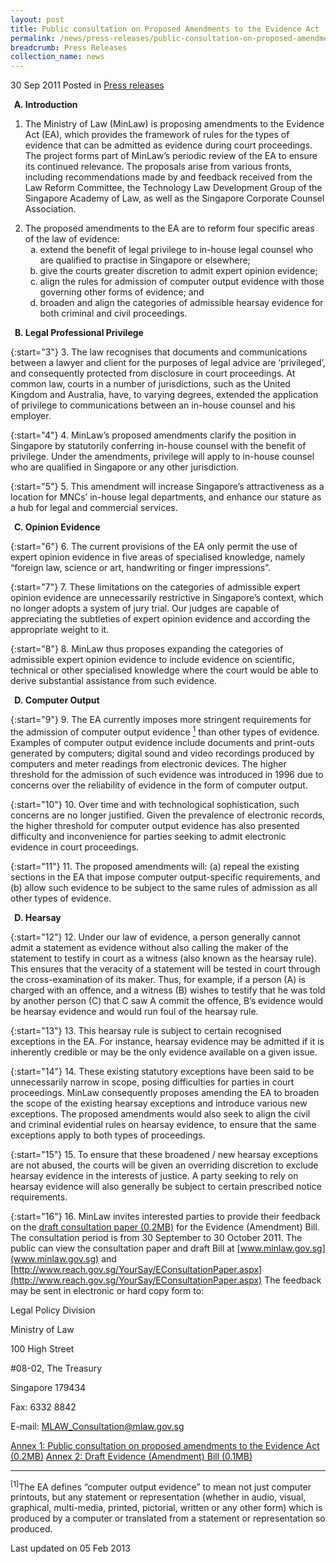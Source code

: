```yaml
---
layout: post
title: Public consultation on Proposed Amendments to the Evidence Act
permalink: /news/press-releases/public-consultation-on-proposed-amendments-to-the-evidence-act
breadcrumb: Press Releases
collection_name: news
---
```


30 Sep 2011 Posted in [Press releases](/news/press-releases)

<ol style="list-style-type: upper-alpha; font-weight: bold;">
<li>Introduction</li>
</ol>


1. The Ministry of Law (MinLaw) is proposing amendments to the Evidence Act (EA), which provides the framework of rules for the types of evidence that can be admitted as evidence during court proceedings. The project forms part of MinLaw’s periodic review of the EA to ensure its continued relevance. The proposals arise from various fronts, including recommendations made by and feedback received from the Law Reform Committee, the Technology Law Development Group of the Singapore Academy of Law, as well as the Singapore Corporate Counsel Association.


<ol start="2">
<li>The proposed amendments to the EA are to reform four specific areas of the law of evidence:
<ol style="list-style-type: lower-alpha">

<li>extend the benefit of legal privilege to in-house legal counsel who are qualified to practise in Singapore or elsewhere;</li>

<li>give the courts greater discretion to admit expert opinion evidence;</li>

<li>align the rules for admission of computer output evidence with those governing other forms of evidence; and</li>

<li>broaden and align the categories of admissible hearsay evidence for both criminal and civil proceedings.</li>

</ol>



</li>
</ol>


<ol start="2" style="list-style-type: upper-alpha; font-weight: bold;">
<li>Legal Professional Privilege</li>
</ol>


{:start="3"}
3. The law recognises that documents and communications between a lawyer and client for the purposes of legal advice are ‘privileged’, and consequently protected from disclosure in court proceedings. At common law, courts in a number of jurisdictions, such as the United Kingdom and Australia, have, to varying degrees, extended the application of privilege to communications between an in-house counsel and his employer.

{:start="4"}
4. MinLaw’s proposed amendments clarify the position in Singapore by statutorily conferring in-house counsel with the benefit of privilege. Under the amendments, privilege will apply to in-house counsel who are qualified in Singapore or any other jurisdiction. 

{:start="5"}
5. This amendment will increase Singapore’s attractiveness as a location for MNCs’ in-house legal departments, and enhance our stature as a hub for legal and commercial services.




<ol start="3" style="list-style-type: upper-alpha; font-weight: bold;">
<li> Opinion Evidence</li>
</ol>

{:start="6"}
6. The current provisions of the EA only permit the use of expert opinion evidence in five areas of specialised knowledge, namely “foreign law, science or art, handwriting or finger impressions”.

{:start="7"}
7. These limitations on the categories of admissible expert opinion evidence are unnecessarily restrictive in Singapore’s context, which no longer adopts a system of jury trial. Our judges are capable of appreciating the subtleties of expert opinion evidence and according the appropriate weight to it.

{:start="8"}
8. MinLaw thus proposes expanding the categories of admissible expert opinion evidence to include evidence on scientific, technical or other specialised knowledge where the court would be able to derive substantial assistance from such evidence.


<ol start="4" style="list-style-type: upper-alpha; font-weight: bold;">
<li>Computer Output</li>
</ol>


{:start="9"}
9. The EA currently imposes more stringent requirements for the admission of computer output evidence <a href="#fn"><sup>1</sup></a> than other types of evidence. Examples of computer output evidence include documents and print-outs generated by computers; digital sound and video recordings produced by computers and meter readings from electronic devices. The higher threshold for the admission of such evidence was introduced in 1996 due to concerns over the reliability of evidence in the form of computer output.

{:start="10"}
10. Over time and with technological sophistication, such concerns are no longer justified. Given the prevalence of electronic records, the higher threshold for computer output evidence has also presented difficulty and inconvenience for parties seeking to admit electronic evidence in court proceedings.

{:start="11"}
11. The proposed amendments will: (a) repeal the existing sections in the EA that impose computer output-specific requirements, and (b) allow such evidence to be subject to the same rules of admission as all other types of evidence.




<ol start="4" style="list-style-type: upper-alpha; font-weight: bold;">
<li>Hearsay</li>
</ol>

{:start="12"}
12. Under our law of evidence, a person generally cannot admit a statement as evidence without also calling the maker of the statement to testify in court as a witness (also known as the hearsay rule). This ensures that the veracity of a statement will be tested in court through the cross-examination of its maker. Thus, for example, if a person (A) is charged with an offence, and a witness (B) wishes to testify that he was told by another person (C) that C saw A commit the offence, B’s evidence would be hearsay evidence and would run foul of the hearsay rule.

{:start="13"}
13. This hearsay rule is subject to certain recognised exceptions in the EA. For instance, hearsay evidence may be admitted if it is inherently credible or may be the only evidence available on a given issue.

{:start="14"}
14. These existing statutory exceptions have been said to be unnecessarily narrow in scope, posing difficulties for parties in court proceedings. MinLaw consequently proposes amending the EA to broaden the scope of the existing hearsay exceptions and introduce various new exceptions. The proposed amendments would also seek to align the civil and criminal evidential rules on hearsay evidence, to ensure that the same exceptions apply to both types of proceedings.

{:start="15"}
15. To ensure that these broadened / new hearsay exceptions are not abused, the courts will be given an overriding discretion to exclude hearsay evidence in the interests of justice. A party seeking to rely on hearsay evidence will also generally be subject to certain prescribed notice requirements.


{:start="16"}
16. MinLaw invites interested parties to provide their feedback on the [draft consultation paper (0.2MB)](/files/news/press-releases/2011/09/linkclickbd8a.pdf) for the Evidence (Amendment) Bill. The consultation period is from 30 September to 30 October 2011. The public can view the consultation paper and draft Bill at [www.minlaw.gov.sg](www.minlaw.gov.sg) and [http://www.reach.gov.sg/YourSay/EConsultationPaper.aspx](http://www.reach.gov.sg/YourSay/EConsultationPaper.aspx) The feedback may be sent in electronic or hard copy form to:

<p class="address-centered">Legal Policy Division</p>
<p class="address-centered">Ministry of Law</p>
<p class="address-centered">100 High Street</p>
<p class="address-centered">#08-02, The Treasury</p>
<p class="address-centered">Singapore 179434</p>
<p class="address-centered">Fax: 6332 8842</p>
<p class="address-centered">E-mail: <a href="mailto:MLAW_Consultation@mlaw.gov.sg">MLAW_Consultation@mlaw.gov.sg</a></p>


[Annex 1: Public consultation on proposed amendments to the Evidence Act (0.2MB)](/files/news/press-releases/2011/09/linkclickbd8a.pdf)
[Annex 2: Draft Evidence (Amendment) Bill (0.1MB)](/files/news/press-releases/2011/09/linkclick5231.pdf)

---
<p id="fn"><sup>[1]</sup>The EA defines “computer output evidence” to mean not just computer printouts, but any statement or representation (whether in audio, visual, graphical, multi-media, printed, pictorial, written or any other form) which is produced by a computer or translated from a statement or representation so produced.</p>



<p class="right-side-updated">Last updated on 05 Feb 2013</p>





